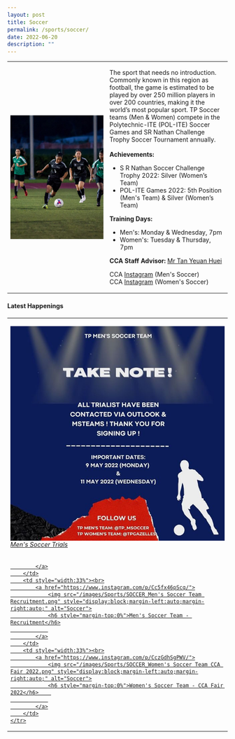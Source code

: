 ```yaml
---
layout: post
title: Soccer
permalink: /sports/soccer/
date: 2022-06-20
description: ""
---
```

<table>
    <tbody><tr>
        <td style="width:45%"><img src="/images/Sports/SOCCER.png" style="display:block;margin-left:auto;margin-right:auto;" alt="Soccer"></td>
        <td>
            <p>
                The sport that needs no introduction. Commonly known in this region as football, the game is estimated to be played by over 250 million players in over 200 countries, making it the world’s most popular sport. TP Soccer teams (Men &amp; Women) compete in the Polytechnic-ITE (POL-ITE) Soccer Games and SR Nathan Challenge Trophy Soccer Tournament annually.<br>
                <br>
                <b>Achievements:</b><br>
                </p><ul>
                    <li>S R Nathan Soccer Challenge Trophy 2022: Silver (Women’s Team)</li>
                    <li>POL-ITE Games 2022: 5th Position (Men's Team) &amp; Silver (Women’s Team) </li>
                </ul>
            <p></p>
            <p>
                <b>Training Days:</b><br>
                </p><ul>
                    <li>Men's: Monday &amp; Wednesday, 7pm</li>
                    <li>Women's: Tuesday &amp; Thursday, 7pm</li>
                </ul>
            <p></p>
            <p>
                <b>CCA Staff Advisor:</b> <a href="TAN_Yeuan_Huei@TP.EDU.SG">Mr Tan Yeuan Huei</a><br>
            </p>
            <p>
                CCA <a href="https://www.instagram.com/tp_msoccer">Instagram</a> (Men's Soccer)<br>
                CCA <a href="https://www.instagram.com/tpgazelles">Instagram</a> (Women's Soccer)<br>
            </p>
        </td>
    </tr>
</tbody></table>


#### Latest Happenings

<table>
    <tbody><tr>
        <td style="width:33%"><br>
            <a href="https://www.instagram.com/p/CdNzExHrVij/">
                <img src="/images/Sports/SOCCER_Men's Soccer Trials.png" style="display:block;margin-left:auto;margin-right:auto;" alt="Soccer">
                <h6 style="margin-top:0%">Men's Soccer Trials</h6>
                
            </a>
        </td>
        <td style="width:33%"><br>
            <a href="https://www.instagram.com/p/Cc5fx46pScq/">
                <img src="/images/Sports/SOCCER_Men's Soccer Team Recruitment.png" style="display:block;margin-left:auto;margin-right:auto;" alt="Soccer">
                <h6 style="margin-top:0%">Men's Soccer Team - Recruitment</h6>
                
            </a>
        </td>
        <td style="width:33%"><br>
            <a href="https://www.instagram.com/p/CczGdhSgPWV/">
                <img src="/images/Sports/SOCCER_Women's Soccer Team CCA Fair 2022.png" style="display:block;margin-left:auto;margin-right:auto;" alt="Soccer">
                <h6 style="margin-top:0%">Women's Soccer Team - CCA Fair 2022</h6>    
                
            </a>
        </td>
    </tr>
</tbody></table>